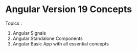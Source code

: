 # Angular Version 19 Concepts
Topics :

1. Angular Signals
2. Angular Standalone Components
3. Angular Basic App with all essential concepts
